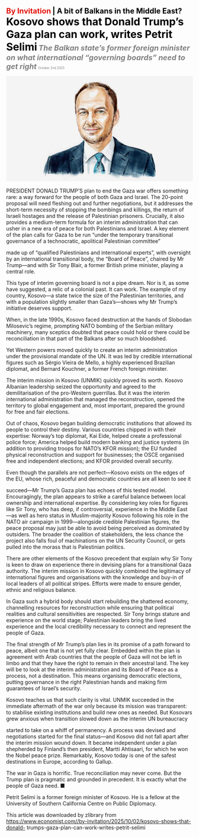<span style="color:#E3120B; font-size:14.9pt; font-weight:bold;">By Invitation</span> <span style="color:#000000; font-size:14.9pt; font-weight:bold;">| A bit of Balkans in the Middle East?</span>
<span style="color:#000000; font-size:21.0pt; font-weight:bold;">Kosovo shows that Donald Trump’s Gaza plan can work, writes Petrit Selimi</span>
<span style="color:#808080; font-size:14.9pt; font-weight:bold; font-style:italic;">The Balkan state’s former foreign minister on what international “governing boards” need to get right</span>
<span style="color:#808080; font-size:6.2pt;">October 2nd 2025</span>

![](../images/010_Kosovo_shows_that_Donald_Trumps_Gaza_plan_can_work_writes_Pe/p0041_img01.jpeg)

PRESIDENT DONALD TRUMP’S plan to end the Gaza war offers something rare: a way forward for the people of both Gaza and Israel. The 20-point proposal will need fleshing out and further negotiations, but it addresses the short-term necessity of stopping the bombings and killings, the return of Israeli hostages and the release of Palestinian prisoners. Crucially, it also provides a medium-term formula for an interim administration that can usher in a new era of peace for both Palestinians and Israel. A key element of the plan calls for Gaza to be run “under the temporary transitional governance of a technocratic, apolitical Palestinian committee”

made up of “qualified Palestinians and international experts”, with oversight by an international transitional body, the “Board of Peace”, chaired by Mr Trump—and with Sir Tony Blair, a former British prime minister, playing a central role.

This type of interim governing board is not a pipe dream. Nor is it, as some have suggested, a relic of a colonial past. It can work. The example of my country, Kosovo—a state twice the size of the Palestinian territories, and with a population slightly smaller than Gaza’s—shows why Mr Trump’s initiative deserves support.

When, in the late 1990s, Kosovo faced destruction at the hands of Slobodan Milosevic’s regime, prompting NATO bombing of the Serbian military machinery, many sceptics doubted that peace could hold or there could be reconciliation in that part of the Balkans after so much bloodshed.

Yet Western powers moved quickly to create an interim administration under the provisional mandate of the UN. It was led by credible international figures such as Sérgio Vieira de Mello, a highly experienced Brazilian diplomat, and Bernard Kouchner, a former French foreign minister.

The interim mission in Kosovo (UNMIK) quickly proved its worth. Kosovo Albanian leadership seized the opportunity and agreed to the demilitarisation of the pro-Western guerrillas. But it was the interim international administration that managed the reconstruction, opened the territory to global engagement and, most important, prepared the ground for free and fair elections.

Out of chaos, Kosovo began building democratic institutions that allowed its people to control their destiny. Various countries chipped in with their expertise: Norway’s top diplomat, Kai Eide, helped create a professional police force; America helped build modern banking and justice systems (in addition to providing troops for NATO’s KFOR mission); the EU funded physical reconstruction and support for businesses; the OSCE organised free and independent elections; and KFOR provided overall security.

Even though the parallels are not perfect—Kosovo exists on the edges of the EU, whose rich, peaceful and democratic countries are all keen to see it

succeed—Mr Trump’s Gaza plan has echoes of this tested model. Encouragingly, the plan appears to strike a careful balance between local ownership and international expertise. By considering key roles for figures like Sir Tony, who has deep, if controversial, experience in the Middle East —as well as hero status in Muslim-majority Kosovo following his role in the NATO air campaign in 1999—alongside credible Palestinian figures, the peace proposal may just be able to avoid being perceived as dominated by outsiders. The broader the coalition of stakeholders, the less chance the project also falls foul of machinations on the UN Security Council, or gets pulled into the morass that is Palestinian politics.

There are other elements of the Kosovo precedent that explain why Sir Tony is keen to draw on experience there in devising plans for a transitional Gaza authority. The interim mission in Kosovo quickly combined the legitimacy of international figures and organisations with the knowledge and buy-in of local leaders of all political stripes. Efforts were made to ensure gender, ethnic and religious balance.

In Gaza such a hybrid body should start rebuilding the shattered economy, channelling resources for reconstruction while ensuring that political realities and cultural sensitivities are respected. Sir Tony brings stature and experience on the world stage; Palestinian leaders bring the lived experience and the local credibility necessary to connect and represent the people of Gaza.

The final strength of Mr Trump’s plan lies in its promise of a path forward to peace, albeit one that is not yet fully clear. Embedded within the plan is agreement with Arab countries that the people of Gaza will not be left in limbo and that they have the right to remain in their ancestral land. The key will be to look at the interim administration and its Board of Peace as a process, not a destination. This means organising democratic elections, putting governance in the right Palestinian hands and making firm guarantees of Israel’s security.

Kosovo teaches us that such clarity is vital. UNMIK succeeded in the immediate aftermath of the war only because its mission was transparent: to stabilise existing institutions and build new ones as needed. But Kosovars grew anxious when transition slowed down as the interim UN bureaucracy

started to take on a whiff of permanency. A process was devised and negotiations started for the final status—and Kosovo did not fall apart after the interim mission wound down. It became independent under a plan shepherded by Finland’s then president, Martti Ahtisaari, for which he won the Nobel peace prize. Remarkably, Kosovo today is one of the safest destinations in Europe, according to Gallup.

The war in Gaza is horrific. True reconciliation may never come. But the Trump plan is pragmatic and grounded in precedent. It is exactly what the people of Gaza need. ■

Petrit Selimi is a former foreign minister of Kosovo. He is a fellow at the University of Southern California Centre on Public Diplomacy.

This article was downloaded by zlibrary from https://www.economist.com//by-invitation/2025/10/02/kosovo-shows-that-donald- trumps-gaza-plan-can-work-writes-petrit-selimi